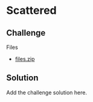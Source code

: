 # Scattered

## Challenge

Files

- [files.zip](./files.zip)

## Solution

Add the challenge solution here.
